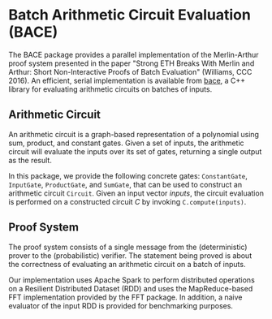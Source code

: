 # Batch Arithmetic Circuit Evaluation (BACE)

The BACE package provides a parallel implementation of the Merlin-Arthur proof system presented in the paper "Strong ETH Breaks With Merlin and Arthur: Short Non-Interactive Proofs of Batch Evaluation" (Williams, CCC 2016). An efficient, serial implementation is available from [bace](https://github.com/scipr-lab/bace), a C++ library for evaluating arithmetic circuits on batches of inputs.


## Arithmetic Circuit

An arithmetic circuit is a graph-based representation of a polynomial using sum, product, and constant gates. Given a set of inputs, the arithmetic circuit will evaluate the inputs over its set of gates, returning a single output as the result.

In this package, we provide the following concrete gates: `ConstantGate`, `InputGate`, `ProductGate`, and `SumGate`, that can be used to construct an arithmetic circuit `Circuit`. Given an input vector _inputs_, the circuit evaluation is performed on a constructed circuit _C_ by invoking `C.compute(inputs)`.


## Proof System

The proof system consists of a single message from the (deterministic) prover to the (probabilistic) verifier. The statement being proved is about the correctness of evaluating an arithmetic circuit on a batch of inputs.

Our implementation uses Apache Spark to perform distributed operations on a Resilient Distributed Dataset (RDD) and uses the MapReduce-based FFT implementation provided by the FFT package. In addition, a naive evaluator of the input RDD is provided for benchmarking purposes.